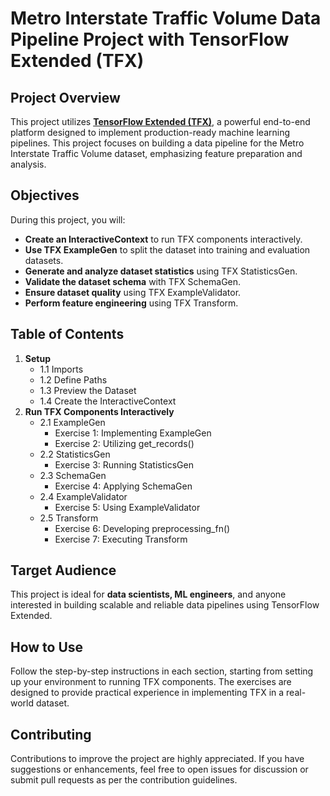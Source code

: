 # Metro Interstate Traffic Volume Data Pipeline Project with TensorFlow Extended (TFX)

## Project Overview
This project utilizes **[TensorFlow Extended (TFX)](https://www.tensorflow.org/tfx)**, a powerful end-to-end platform designed to implement production-ready machine learning pipelines. This project focuses on building a data pipeline for the Metro Interstate Traffic Volume dataset, emphasizing feature preparation and analysis.

## Objectives
During this project, you will:
- **Create an InteractiveContext** to run TFX components interactively.
- **Use TFX ExampleGen** to split the dataset into training and evaluation datasets.
- **Generate and analyze dataset statistics** using TFX StatisticsGen.
- **Validate the dataset schema** with TFX SchemaGen.
- **Ensure dataset quality** using TFX ExampleValidator.
- **Perform feature engineering** using TFX Transform.

## Table of Contents
1. **Setup**
   - 1.1 Imports
   - 1.2 Define Paths
   - 1.3 Preview the Dataset
   - 1.4 Create the InteractiveContext
2. **Run TFX Components Interactively**
   - 2.1 ExampleGen
     - Exercise 1: Implementing ExampleGen
     - Exercise 2: Utilizing get_records()
   - 2.2 StatisticsGen
     - Exercise 3: Running StatisticsGen
   - 2.3 SchemaGen
     - Exercise 4: Applying SchemaGen
   - 2.4 ExampleValidator
     - Exercise 5: Using ExampleValidator
   - 2.5 Transform
     - Exercise 6: Developing preprocessing_fn()
     - Exercise 7: Executing Transform

## Target Audience
This project is ideal for **data scientists, ML engineers**, and anyone interested in building scalable and reliable data pipelines using TensorFlow Extended. 

## How to Use
Follow the step-by-step instructions in each section, starting from setting up your environment to running TFX components. The exercises are designed to provide practical experience in implementing TFX in a real-world dataset.

## Contributing
Contributions to improve the project are highly appreciated. If you have suggestions or enhancements, feel free to open issues for discussion or submit pull requests as per the contribution guidelines.
